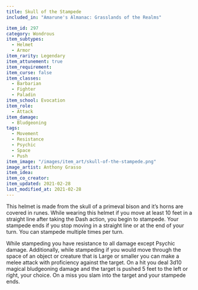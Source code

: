```yaml
---
title: Skull of the Stampede
included_in: "Amarune's Almanac: Grasslands of the Realms"

item_id: 297
category: Wondrous
item_subtypes: 
  - Helmet
  - Armor
item_rarity: Legendary
item_attunement: true
item_requirement: 
item_curse: false
item_classes: 
  - Barbarian
  - Fighter
  - Paladin
item_school: Evocation
item_role: 
  - Attack
item_damage: 
  - Bludgeoning
tags:
  - Movement
  - Resistance
  - Psychic
  - Space
  - Push
item_image: "/images/item_art/skull-of-the-stampede.png"
image_artist: Anthony Grasso
item_idea: 
item_co_creator: 
item_updated: 2021-02-28
last_modified_at: 2021-02-28
---
```


This helmet is made from the skull of a primeval bison and it’s horns are covered in runes. While wearing this helmet if you move at least 10 feet in a straight line after taking the Dash action, you begin to stampede. Your stampede ends if you stop moving in a straight line or at the end of your turn. You can stampede multiple times per turn. 

While stampeding you have resistance to all damage except Psychic damage. Additionally, while stampeding if you would move through the space of an object or creature that is Large or smaller you can make a melee attack with proficiency against the target. On a hit you deal 3d10 magical bludgeoning damage and the target is pushed 5 feet to the left or right, your choice. On a miss you slam into the target and your stampede ends.
